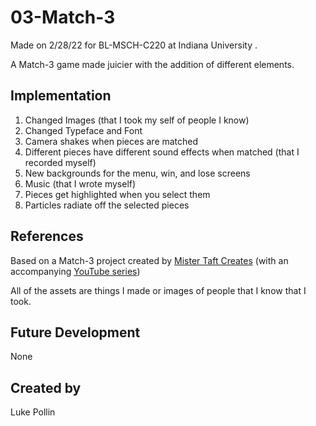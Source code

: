 # 03-Match-3
Made on 2/28/22 for BL-MSCH-C220 at Indiana University .

A Match-3 game made juicier with the addition of different elements.

## Implementation
1. Changed Images (that I took my self of people I know)
2. Changed Typeface and Font
3. Camera shakes when pieces are matched
4. Different pieces have different sound effects when matched (that I recorded myself)
5. New backgrounds for the menu, win, and lose screens
6. Music (that I wrote myself)
7. Pieces get highlighted when you select them
8. Particles radiate off the selected pieces


## References
Based on a Match-3 project created by [Mister Taft Creates](https://github.com/mistertaftcreates/Godot_match_3) (with an accompanying [YouTube series](https://www.youtube.com/playlist?list=PL4vbr3u7UKWqwQlvwvgNcgDL1p_3hcNn2))

All of the assets are things I made or images of people that I know that I took.

## Future Development
None

## Created by
Luke Pollin
